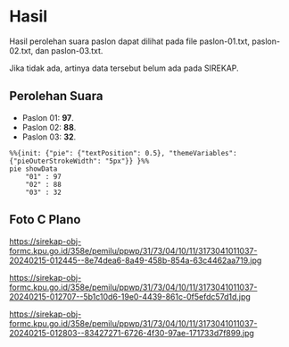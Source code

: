 # Hasil

Hasil perolehan suara paslon dapat dilihat pada file paslon-01.txt, paslon-02.txt, dan paslon-03.txt.

Jika tidak ada, artinya data tersebut belum ada pada SIREKAP.

## Perolehan Suara

 * Paslon 01: **97**.
 * Paslon 02: **88**.
 * Paslon 03: **32**.

```mermaid
%%{init: {"pie": {"textPosition": 0.5}, "themeVariables": {"pieOuterStrokeWidth": "5px"}} }%%
pie showData
    "01" : 97
    "02" : 88
    "03" : 32
```
## Foto C Plano

https://sirekap-obj-formc.kpu.go.id/358e/pemilu/ppwp/31/73/04/10/11/3173041011037-20240215-012445--8e74dea6-8a49-458b-854a-63c4462aa719.jpg

https://sirekap-obj-formc.kpu.go.id/358e/pemilu/ppwp/31/73/04/10/11/3173041011037-20240215-012707--5b1c10d6-19e0-4439-861c-0f5efdc57d1d.jpg

https://sirekap-obj-formc.kpu.go.id/358e/pemilu/ppwp/31/73/04/10/11/3173041011037-20240215-012803--83427271-6726-4f30-97ae-171733d7f899.jpg
